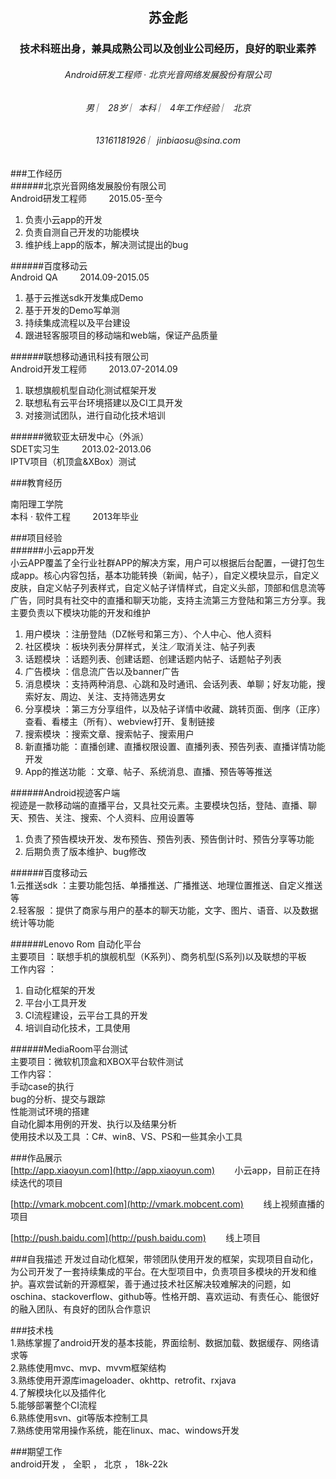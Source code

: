 <h2 align = "center">苏金彪</h2>
<h3 align = "center">技术科班出身，兼具成熟公司以及创业公司经历，良好的职业素养</h3>

<h6 align = "center" >Android研发工程师 · 北京光音网络发展股份有限公司</h6>
<h6 align = "center">男  ︳   28岁  ︳本科 ︳ 4年工作经验  ︳ 北京  </h6>
<h6 align = "center">13161181926 ︳jinbiaosu@sina.com </h6>


 
###工作经历   
######北京光音网络发展股份有限公司  	
Android研发工程师   &nbsp;&nbsp;&nbsp;&nbsp;&nbsp;&nbsp;&nbsp;&nbsp;2015.05-至今  
1. 负责小云app的开发<br> 
2. 负责自测自己开发的功能模块<br>
3. 维护线上app的版本，解决测试提出的bug 

######百度移动云  	
Android QA  	&nbsp;&nbsp;&nbsp;&nbsp;&nbsp;&nbsp;&nbsp;&nbsp;2014.09-2015.05  
1. 基于云推送sdk开发集成Demo<br> 
2. 基于开发的Demo写单测<br>
3. 持续集成流程以及平台建设<br>
4. 跟进轻客服项目的移动端和web端，保证产品质量<br>

######联想移动通讯科技有限公司  	
Android开发工程师  	&nbsp;&nbsp;&nbsp;&nbsp;&nbsp;&nbsp;&nbsp;&nbsp;2013.07-2014.09  
1. 联想旗舰机型自动化测试框架开发<br> 
2. 联想私有云平台环境搭建以及CI工具开发<br> 
3. 对接测试团队，进行自动化技术培训 

######微软亚太研发中心（外派） 	
SDET实习生  	&nbsp;&nbsp;&nbsp;&nbsp;&nbsp;&nbsp;&nbsp;&nbsp;2013.02-2013.06  
IPTV项目（机顶盒&XBox）测试 

 

###教育经历  
 
南阳理工学院 	
本科 · 软件工程 	&nbsp;&nbsp;&nbsp;&nbsp;&nbsp;&nbsp;&nbsp;&nbsp;2013年毕业  

 
###项目经验  
######小云app开发 	
小云APP覆盖了全行业社群APP的解决方案，用户可以根据后台配置，一键打包生成app。核心内容包括，基本功能转换（新闻，帖子），自定义模块显示，自定义皮肤，自定义帖子列表样式，自定义帖子详情样式，自定义头部，顶部和信息流等广告，同时具有社交中的直播和聊天功能，支持主流第三方登陆和第三方分享。我主要负责以下模块功能的开发和维护<br> 
1. 用户模块 ：注册登陆（DZ帐号和第三方）、个人中心、他人资料<br>
2. 社区模块 ：板块列表分屏样式，关注／取消关注、帖子列表<br> 
3. 话题模块 ：话题列表、创建话题、创建话题内帖子、话题帖子列表<br> 
4. 广告模块 ：信息流广告以及banner广告<br> 
5. 消息模块 ：支持两种消息、心跳和及时通讯、会话列表、单聊；好友功能，搜索好友、周边、关注、支持筛选男女<br> 
6. 分享模块 ：第三方分享组件，以及帖子详情中收藏、跳转页面、倒序（正序）查看、看楼主（所有）、webview打开、复制链接<br> 
7. 搜索模块 ：搜索文章、搜索帖子、搜索用户<br> 
8. 新直播功能 ：直播创建、直播权限设置、直播列表、预告列表、直播详情功能开发<br> 
9. App的推送功能 ：文章、帖子、系统消息、直播、预告等等推送<br> 

######Android视迹客户端 	
视迹是一款移动端的直播平台，又具社交元素。主要模块包括，登陆、直播、聊天、预告、关注、搜索、个人资料、应用设置等<br>
1. 负责了预告模块开发、发布预告、预告列表、预告倒计时、预告分享等功能<br> 
2. 后期负责了版本维护、bug修改<br> 

######百度移动云 	
1.云推送sdk ：主要功能包括、单播推送、广播推送、地理位置推送、自定义推送等<br>
2.轻客服 ：提供了商家与用户的基本的聊天功能，文字、图片、语音、以及数据统计等功能<br> 

######Lenovo Rom 自动化平台	
主要项目 ：联想手机的旗舰机型（K系列）、商务机型(S系列)以及联想的平板<br>
工作内容 ：<br> 
1. 自动化框架的开发<br> 
2. 平台小工具开发<br>
3. CI流程建设，云平台工具的开发<br> 
4. 培训自动化技术，工具使用<br> 

######MediaRoom平台测试 	
主要项目：微软机顶盒和XBOX平台软件测试<br> 
工作内容：<br>
手动case的执行<br>
bug的分析、提交与跟踪<br> 
性能测试环境的搭建<br> 
自动化脚本用例的开发、执行以及结果分析<br> 
使用技术以及工具 ：C#、win8、VS、PS和一些其余小工具 <br>

 
###作品展示  
[http://app.xiaoyun.com](http://app.xiaoyun.com)  &nbsp;&nbsp;&nbsp;&nbsp;&nbsp;&nbsp;	小云app，目前正在持续迭代的项目 <br>

[http://vmark.mobcent.com](http://vmark.mobcent.com)  &nbsp;&nbsp;&nbsp;&nbsp;&nbsp;&nbsp;	线上视频直播的项目 <br>

[http://push.baidu.com](http://push.baidu.com)  &nbsp;&nbsp;&nbsp;&nbsp;&nbsp;&nbsp;	线上项目 

 
###自我描述 
开发过自动化框架，带领团队使用开发的框架，实现项目自动化，为公司开发了一套持续集成的平台。在大型项目中，负责项目多模块的开发和维护。喜欢尝试新的开源框架，善于通过技术社区解决较难解决的问题，如oschina、stackoverflow、github等。性格开朗、喜欢运动、有责任心、能很好的融入团队、有良好的团队合作意识
 
###技术栈  
1.熟练掌握了android开发的基本技能，界面绘制、数据加载、数据缓存、网络请求等<br> 
2.熟练使用mvc、mvp、mvvm框架结构<br>
3.熟练使用开源库imageloader、okhttp、retrofit、rxjava<br>
4.了解模块化以及插件化<br>
5.能够部署整个CI流程<br>
6.熟练使用svn、git等版本控制工具<br>
7.熟练使用常用操作系统，能在linux、mac、windows开发<br>

###期望工作  
android开发  ，  全职  ，  北京  ，  18k-22k   

